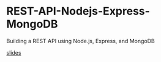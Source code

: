 # REST-API-Nodejs-Express-MongoDB
Building a REST API using Node.js, Express, and MongoDB

[slides](https://docs.google.com/presentation/d/1VSlo9JEsoVjNNH4DqOJtSWInKIis5p39lmHvAcLifSw/edit#slide=id.g361772e256_1_119)
